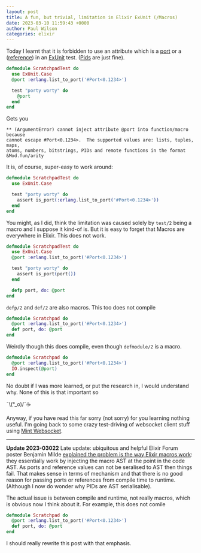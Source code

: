 ```yaml
---
layout: post
title: A fun, but trivial, limitation in Elixir ExUnit (/Macros)
date: 2023-03-10 11:59:43 +0000
author: Paul Wilson
categories: elixir
---
```


Today I learnt that it is forbidden to use an attribute which is a [port](https://www.erlang.org/doc/reference_manual/data_types.html#port-identifier) or a ([reference](https://www.erlang.org/doc/reference_manual/data_types.html#reference)) in an [ExUnit](https://hexdocs.pm/elixir/Port.html) test. ([Pids](https://www.erlang.org/doc/reference_manual/data_types.html#pid) are just fine). 

```elixir
defmodule ScratchpadTest do
  use ExUnit.Case
  @port :erlang.list_to_port('#Port<0.1234>')

  test "porty worty" do
    @port
  end
end
```

Gets you

```
** (ArgumentError) cannot inject attribute @port into function/macro because 
cannot escape #Port<0.1234>.  The supported values are: lists, tuples, maps, 
atoms, numbers, bitstrings, PIDs and remote functions in the format &Mod.fun/arity
```

It is, of course, super-easy to work around:

```elixir
defmodule ScratchpadTest do
  use ExUnit.Case

  test "porty worty" do
    assert is_port(:erlang.list_to_port('#Port<0.1234>'))
  end
end
```

You might, as I did, think the limitation was caused solely by `test/2` being a macro and I suppose it kind-of is. But it is easy to forget that Macros are everywhere in Elixir. This does not work. 

```elixir
defmodule ScratchpadTest do
  use ExUnit.Case
  @port :erlang.list_to_port('#Port<0.1234>')

  test "porty worty" do
    assert is_port(port())
  end

  defp port, do: @port
end
```

`defp/2` and `def/2` are also macros. This too does not compile



```elixir
defmodule Scratchpad do
  @port :erlang.list_to_port('#Port<0.1234>')
  def port, do: @port
end
```

Weirdly though this does compile, even though `defmodule/2` is a macro. 

```elixir
defmodule Scratchpad do
  @port :erlang.list_to_port('#Port<0.1234>')
  IO.inspect(@port)
end

```
No doubt if I was more learned, or put the research in, I would understand why. None of this is that important so 

¯\\(°_o)/¯☕️

Anyway, if you have read this far sorry (not sorry) for you learning nothing useful. I'm going back to some crazy test-driving of websocket client stuff using [Mint Websocket](https://hexdocs.pm/mint_web_socket/Mint.WebSocket.html).


<hr/>

**Update 2023-03022** Late update: ubiquitous and helpful Elixir Forum poster Benjamin Milde [explained the problem is the way Elixir macros work](https://elixirforum.com/t/blog-post-a-fun-but-trivial-limitation-in-elixir-exunit-macros/54484/2?u=paulanthonywilson): they essentially work by injecting the macro AST at the point in the code AST. As ports and reference values can not be seralised to AST then things fail. That makes sense in terms of mechanism and that there is no good reason for passing ports or references from compile time to runtime. (Although I now do wonder why PIDs are AST serialisable).

The actual issue is between compile and runtime, not really macros, which is obvious now I think about it. For example, this does not comile

```elixir
defmodule Scratchpad do
  @port :erlang.list_to_port('#Port<0.1234>')
  def port, do: @port
end
```

I should really rewrite this post with that emphasis.